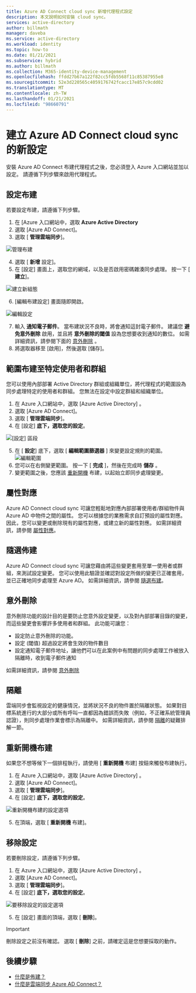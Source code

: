 ```yaml
---
title: Azure AD Connect cloud sync 新增代理程式設定
description: 本文說明如何安裝 cloud sync。
services: active-directory
author: billmath
manager: daveba
ms.service: active-directory
ms.workload: identity
ms.topic: how-to
ms.date: 01/21/2021
ms.subservice: hybrid
ms.author: billmath
ms.collection: M365-identity-device-management
ms.openlocfilehash: ffdd27b67a122f82cc5fdb5568f11c85387955e8
ms.sourcegitcommit: 52e3d220565c4059176742fcacc17e857c9cdd02
ms.translationtype: MT
ms.contentlocale: zh-TW
ms.lasthandoff: 01/21/2021
ms.locfileid: "98660791"
---
```

# <a name="create-a-new-configuration-for-azure-ad-connect-cloud-sync"></a>建立 Azure AD Connect cloud sync 的新設定

安裝 Azure AD Connect 布建代理程式之後，您必須登入 Azure 入口網站並加以設定。 請遵循下列步驟來啟用代理程式。

## <a name="configure-provisioning"></a>設定布建
若要設定布建，請遵循下列步驟。

 1. 在 [Azure 入口網站中，選取 **Azure Active Directory**
 2. 選取 [Azure AD Connect]。
 3. 選取 [ **管理雲端同步**]。

 ![管理布建](media/how-to-install/install-6.png)
 
 4. 選取 [ **新增** 設定]。
 5. 在 [設定] 畫面上，選取您的網域，以及是否啟用密碼雜湊同步處理。 按一下 [ **建立**]。  
 
 ![建立新組態](media/how-to-configure/configure-1.png)


 6.  [編輯布建設定] 畫面隨即開啟。

   ![編輯設定](media/how-to-configure/con-1.png)

 7. 輸入 **通知電子郵件**。 當布建狀況不良時，將會通知這封電子郵件。  建議您 **避免意外刪除** 啟用，並且將 **意外刪除的閾值** 設為您想要收到通知的數位。  如需詳細資訊，請參閱下面的 [意外刪除](#accidental-deletions) 。
 8. 將選取器移至 [啟用]，然後選取 [儲存]。

## <a name="scope-provisioning-to-specific-users-and-groups"></a>範圍布建至特定使用者和群組
您可以使用內部部署 Active Directory 群組或組織單位，將代理程式的範圍設為同步處理特定的使用者和群組。 您無法在設定中設定群組和組織單位。 

 1.  在 Azure 入口網站中，選取 [Azure Active Directory]  。
 2. 選取 [Azure AD Connect]。
 3. 選取 [ **管理雲端同步**]。
 4. 在 [設定] **底下，選取您的設定**。

 ![[設定] 區段](media/how-to-configure/scope-1.png)
 
 5. 在 [ **設定**] 底下，選取 [ **編輯範圍篩選器** ] 來變更設定規則的範圍。
 ![編輯範圍](media/how-to-configure/scope-3.png)
 7. 您可以在右側變更範圍。  按一下 [ **完成**  ]，然後在完成時 **儲存** 。
 8. 變更範圍之後，您應該 [重新開機](#restart-provisioning) 布建，以起始立即同步處理變更。

## <a name="attribute-mapping"></a>屬性對應
Azure AD Connect cloud sync 可讓您輕鬆地對應內部部署使用者/群組物件與 Azure AD 中物件之間的屬性。  您可以根據您的業務需求自訂預設的屬性對應。 因此，您可以變更或刪除現有的屬性對應，或建立新的屬性對應。  如需詳細資訊，請參閱 [屬性對應](how-to-attribute-mapping.md)。

## <a name="on-demand-provisioning"></a>隨選佈建
Azure AD Connect cloud sync 可讓您藉由將這些變更套用至單一使用者或群組，來測試設定變更。  您可以使用此驗證並確認對設定所做的變更已正確套用，並已正確地同步處理至 Azure AD。  如需詳細資訊，請參閱 [隨選布建](how-to-on-demand-provision.md)。

## <a name="accidental-deletions"></a>意外刪除
意外刪除功能的設計目的是要防止您意外設定變更，以及對內部部署目錄的變更，而這些變更會影響許多使用者和群組。  此功能可讓您：

- 設定防止意外刪除的功能。 
- 設定 (閾值) 超過設定將會生效的物件數目 
- 設定通知電子郵件地址，讓他們可以在此案例中有問題的同步處理工作被放入隔離時，收到電子郵件通知 

如需詳細資訊，請參閱 [意外刪除](how-to-accidental-deletes.md)

## <a name="quarantines"></a>隔離
雲端同步會監視設定的健康情況，並將狀況不良的物件置於隔離狀態。 如果對目標系統進行的大部分或所有呼叫一直都因為錯誤而失敗（例如，不正確系統管理員認證），則同步處理作業會標示為隔離中。  如需詳細資訊，請參閱 [隔離](how-to-troubleshoot.md#provisioning-quarantined-problems)的疑難排解一節。

## <a name="restart-provisioning"></a>重新開機布建 
如果您不想等候下一個排程執行，請使用 [ **重新開機** 布建] 按鈕來觸發布建執行。 
 1.  在 Azure 入口網站中，選取 [Azure Active Directory]  。
 2. 選取 [Azure AD Connect]。
 3.  選取 [ **管理雲端同步**]。
 4. 在 [設定] **底下，選取您的設定**。

   ![重新開機布建的設定選項](media/how-to-configure/scope-1.png)

 5. 在頂端，選取 [ **重新開機** 布建]。

## <a name="remove-a-configuration"></a>移除設定
若要刪除設定，請遵循下列步驟。

 1.  在 Azure 入口網站中，選取 [Azure Active Directory]  。
 2. 選取 [Azure AD Connect]。
 3. 選取 [ **管理雲端同步**]。
 4. 在 [設定] **底下，選取您的設定**。
   
   ![要移除設定的設定選項](media/how-to-configure/scope-1.png)

 5. 在 [設定] 畫面的頂端，選取 [ **刪除**]。

>[!IMPORTANT]
>刪除設定之前沒有確認。 選取 [ **刪除**] 之前，請確定這是您想要採取的動作。


## <a name="next-steps"></a>後續步驟 

- [什麼是佈建？](what-is-provisioning.md)
- [什麼是雲端同步 Azure AD Connect？](what-is-cloud-sync.md)
